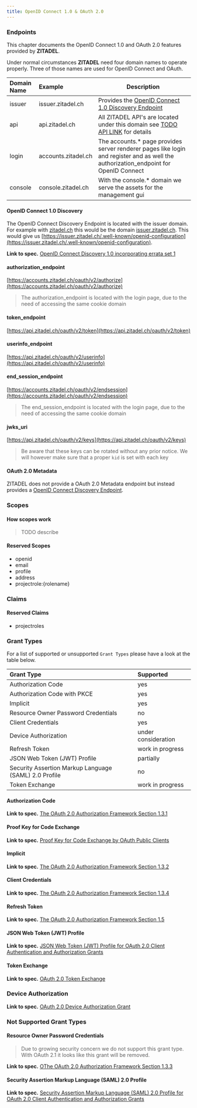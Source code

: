 ```yaml
---
title: OpenID Connect 1.0 & OAuth 2.0
---
```


### Endpoints

This chapter documents the OpenID Connect 1.0 and OAuth 2.0 features provided by **ZITADEL**.

Under normal circumstances **ZITADEL** need four domain names to operate properly. Three of those names are used for OpenID Connect and OAuth.

| Domain Name | Example             | Description                                                                                                                          |
|:------------|:--------------------|--------------------------------------------------------------------------------------------------------------------------------------|
| issuer      | issuer.zitadel.ch   | Provides the [OpenID Connect 1.0 Discovery Endpoint](#openid-connect-10-discovery)                                                   |
| api         | api.zitadel.ch      | All ZITADEL API's are located under this domain see [TODO API LINK]() for details                                                    |
| login       | accounts.zitadel.ch | The accounts.* page provides server renderer pages like login and register and as well the authorization_endpoint for OpenID Connect |
| console     | console.zitadel.ch  | With the console.* domain we serve the assets for the management gui                                                                 |

#### OpenID Connect 1.0 Discovery

The OpenID Connect Discovery Endpoint is located with the issuer domain.
For example with [zitadel.ch](zitadel.ch) this would be the domain [issuer.zitadel.ch](issuer.zitadel.ch). This would give us [https://issuer.zitadel.ch/.well-known/openid-configuration](https://issuer.zitadel.ch/.well-known/openid-configuration).

**Link to spec.** [OpenID Connect Discovery 1.0 incorporating errata set 1](https://openid.net/specs/openid-connect-discovery-1_0.html)

#### authorization_endpoint

[https://accounts.zitadel.ch/oauth/v2/authorize](https://accounts.zitadel.ch/oauth/v2/authorize)

> The authorization_endpoint is located with the login page, due to the need of accessing the same cookie domain

#### token_endpoint

[https://api.zitadel.ch/oauth/v2/token](https://api.zitadel.ch/oauth/v2/token)

#### userinfo_endpoint

[https://api.zitadel.ch/oauth/v2/userinfo](https://api.zitadel.ch/oauth/v2/userinfo)

#### end_session_endpoint

[https://accounts.zitadel.ch/oauth/v2/endsession](https://accounts.zitadel.ch/oauth/v2/endsession)

> The end_session_endpoint is located with the login page, due to the need of accessing the same cookie domain

#### jwks_uri

[https://api.zitadel.ch/oauth/v2/keys](https://api.zitadel.ch/oauth/v2/keys)

> Be aware that these keys can be rotated without any prior notice. We will however make sure that a proper `kid` is set with each key

#### OAuth 2.0 Metadata

ZITADEL does not provide a OAuth 2.0 Metadata endpoint but instead provides a [OpenID Connect Discovery Endpoint](#openid-connect-10-discovery).

### Scopes

#### How scopes work

> TODO describe

#### Reserved Scopes

- openid
- email
- profile
- address
- projectrole:{rolename}

### Claims

#### Reserved Claims

- projectroles

### Grant Types

For a list of supported or unsupported `Grant Types` please have a look at the table below.

| Grant Type                                            | Supported           |
|:------------------------------------------------------|:--------------------|
| Authorization Code                                    | yes                 |
| Authorization Code with PKCE                          | yes                 |
| Implicit                                              | yes                 |
| Resource Owner Password Credentials                   | no                  |
| Client Credentials                                    | yes                 |
| Device Authorization                                  | under consideration |
| Refresh Token                                         | work in progress    |
| JSON Web Token (JWT) Profile                          | partially           |
| Security Assertion Markup Language (SAML) 2.0 Profile | no                  |
| Token Exchange                                        | work in progress    |

#### Authorization Code

**Link to spec.** [The OAuth 2.0 Authorization Framework Section 1.3.1](https://tools.ietf.org/html/rfc6749#section-1.3.1)

#### Proof Key for Code Exchange

**Link to spec.** [Proof Key for Code Exchange by OAuth Public Clients](https://tools.ietf.org/html/rfc7636)

#### Implicit

**Link to spec.** [The OAuth 2.0 Authorization Framework Section 1.3.2](https://tools.ietf.org/html/rfc6749#section-1.3.2)

#### Client Credentials

**Link to spec.** [The OAuth 2.0 Authorization Framework Section 1.3.4](https://tools.ietf.org/html/rfc6749#section-1.3.4)

#### Refresh Token

**Link to spec.** [The OAuth 2.0 Authorization Framework Section 1.5](https://tools.ietf.org/html/rfc6749#section-1.5)

#### JSON Web Token (JWT) Profile

**Link to spec.** [JSON Web Token (JWT) Profile for OAuth 2.0 Client Authentication and Authorization Grants](https://tools.ietf.org/html/rfc7523)

#### Token Exchange

**Link to spec.** [OAuth 2.0 Token Exchange](https://tools.ietf.org/html/rfc8693)

### Device Authorization

**Link to spec.** [OAuth 2.0 Device Authorization Grant](https://tools.ietf.org/html/rfc8628)

### Not Supported Grant Types

#### Resource Owner Password Credentials

> Due to growing security concern we do not support this grant type. With OAuth 2.1 it looks like this grant will be removed.

**Link to spec.** [OThe OAuth 2.0 Authorization Framework Section 1.3.3](https://tools.ietf.org/html/rfc6749#section-1.3.3)

#### Security Assertion Markup Language (SAML) 2.0 Profile

**Link to spec.** [Security Assertion Markup Language (SAML) 2.0 Profile for OAuth 2.0 Client Authentication and Authorization Grants](https://tools.ietf.org/html/rfc7522)

